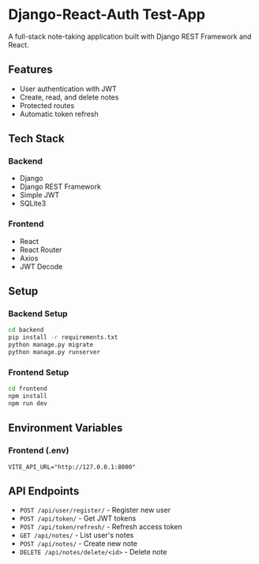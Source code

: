 # Django-React-Auth Test-App

A full-stack note-taking application built with Django REST Framework and React.

## Features

- User authentication with JWT
- Create, read, and delete notes
- Protected routes
- Automatic token refresh

## Tech Stack

### Backend
- Django
- Django REST Framework
- Simple JWT
- SQLite3

### Frontend
- React
- React Router
- Axios
- JWT Decode

## Setup

### Backend Setup
```bash
cd backend
pip install -r requirements.txt
python manage.py migrate
python manage.py runserver
```

### Frontend Setup
```bash
cd frontend
npm install
npm run dev
```

## Environment Variables

### Frontend (.env)
```
VITE_API_URL="http://127.0.0.1:8000"
```

## API Endpoints

- `POST /api/user/register/` - Register new user
- `POST /api/token/` - Get JWT tokens
- `POST /api/token/refresh/` - Refresh access token
- `GET /api/notes/` - List user's notes
- `POST /api/notes/` - Create new note
- `DELETE /api/notes/delete/<id>` - Delete note
